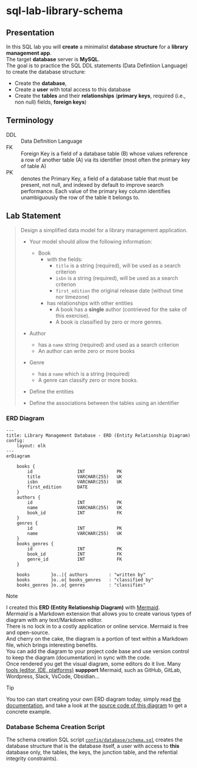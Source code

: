 # sql-lab-library-schema


## Presentation

In this SQL lab you will **create** a minimalist **database structure** for a **library management app**.  
The target **database** server is **MySQL**.  
The goal is to practice the SQL DDL statements (Data Defintiion Language) to create the database structure:

- Create the **database**,
- Create a **user** with total access to this database
- Create the **tables** and their **relationships** (**primary keys**, required (i.e., non null) fields, **foreign keys**)


## Terminology

<dl>
    <dt>DDL</dt>
    <dd>Data Definition Language</dd>
    <dt>FK</dt>
    <dd>Foreign Key is a field of a database table (B) whose values reference a row of another table (A) via its identifier (most often the primary key of table A)</dd>
    <dt>PK</dt>
    <dd>denotes the Primary Key, a field of a database table that must be present, not null, and indexed by default to improve search performance. Each value of the primary key column identifies unambiguously the row of the table it belongs to.</dd>
</dl>


## Lab Statement

> Design a simplified data model for a library management application.
>
> - Your model should allow the following information:
>
>   - Book
>     - with the fields:
>       - `title` is a string (required), will be used as a search criterion 
>       - `isbn` is a string (required),  will be used as a search criterion
>       - `first_edition` the original release date (without time nor timezone)
>     - has relationships with other entities
>       - A book has a **single** author (contrieved for the sake of this exercise).
>       - A book is classified by zero or more genres.
> - Author
>     - has a `name` string (required) and used as a search criterion
>     - An author can write zero or more books
> - Genre
>     - has a `name` which is a string (required)
>     - A genre can classify zero or more books.
> - Define the entities
> - Define the associations between the tables using an identifier


### ERD Diagram

```mermaid
---
title: Library Management Database - ERD (Entity Relationship Diagram)
config:
    layout: elk
---
erDiagram

    books {
        id                 INT            PK
        title              VARCHAR(255)   UK
        isbn               VARCHAR(255)   UK
        first_edition      DATE              
    }
    authors {
        id                 INT            PK
        name               VARCHAR(255)   UK
        book_id            INT            FK
    }
    genres {
        id                 INT            PK
        name               VARCHAR(255)   UK
    }
    books_genres {
        id                 INT            PK
        book_id            INT            FK
        genre_id           INT            FK
    }

    books        }o..|{ authors        : "written by"
    books        }o..o{ books_genres   : "classified by"
    books_genres }o..o{ genres         : "classifies"
```

> [!NOTE] 
> I created this **ERD (Entity Relationship Diagram)** with [Mermaid](https://mermaid.js.org/).  
> *Mermaid* is a Markdown extension that allows you to create various types of diagram
> with any text/Markdown editor.  
> There is no lock in to a costly application or online service.
> Mermaid is free and open-source.  
> And cherry on the cake, the diagram is a portion of text within a Markdown file, which brings interesting benefits.  
> You can add the diagram to your project code base and use version control to keep the diagram (documentation) in sync with the code.  
> Once rendered you get the visual diagram, some editors do it live.
> Many [tools (editor, IDE, platforms)](https://mermaid.js.org/ecosystem/integrations-community.html) **suppport** Mermaid, such as GitHub, GitLab, Wordpress, Slack, VsCode, Obsidian...

> [!TIP]
> You too can start creating your own ERD diagram today, simply read
> [the documentation](https://mermaid.js.org/syntax/entityRelationshipDiagram.html),
> and take a look at the [source code of this diagram](https://github.com/ebouchut-laplateforme/sql-lab-library-schema/blob/64dbd16d1e81a16e6f3027a6f907689a3b9dee11/README.md?plain=1#L53-L85) to get a concrete example.



### Database Schema Creation Script

The schema creation SQL script [`config/database/schema.sql`](https://github.com/ebouchut-laplateforme/sql-lab-library-schema/blob/main/config/database/schema.sql) creates the database structure that is the database itself, a user with access to **this** database only, the tables, the keys, the junction table, and the refential integrity constraints).


